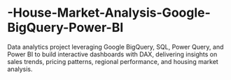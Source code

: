 # -House-Market-Analysis-Google-BigQuery-Power-BI
Data analytics project leveraging Google BigQuery, SQL, Power Query, and Power BI to build interactive dashboards with DAX, delivering insights on sales trends, pricing patterns, regional performance, and housing market analysis.

